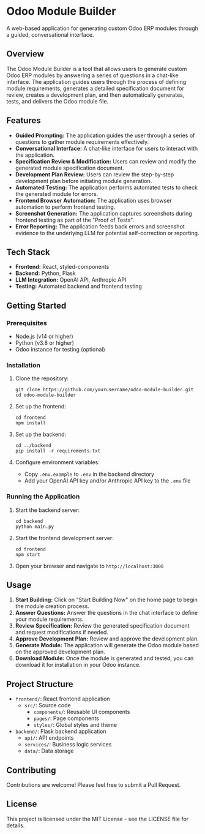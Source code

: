 # Odoo Module Builder

A web-based application for generating custom Odoo ERP modules through a guided, conversational interface.

## Overview

The Odoo Module Builder is a tool that allows users to generate custom Odoo ERP modules by answering a series of questions in a chat-like interface. The application guides users through the process of defining module requirements, generates a detailed specification document for review, creates a development plan, and then automatically generates, tests, and delivers the Odoo module file.

## Features

- **Guided Prompting:** The application guides the user through a series of questions to gather module requirements effectively.
- **Conversational Interface:** A chat-like interface for users to interact with the application.
- **Specification Review & Modification:** Users can review and modify the generated module specification document.
- **Development Plan Review:** Users can review the step-by-step development plan before initiating module generation.
- **Automated Testing:** The application performs automated tests to check the generated module for errors.
- **Frontend Browser Automation:** The application uses browser automation to perform frontend testing.
- **Screenshot Generation:** The application captures screenshots during frontend testing as part of the "Proof of Tests".
- **Error Reporting:** The application feeds back errors and screenshot evidence to the underlying LLM for potential self-correction or reporting.

## Tech Stack

- **Frontend:** React, styled-components
- **Backend:** Python, Flask
- **LLM Integration:** OpenAI API, Anthropic API
- **Testing:** Automated backend and frontend testing

## Getting Started

### Prerequisites

- Node.js (v14 or higher)
- Python (v3.8 or higher)
- Odoo instance for testing (optional)

### Installation

1. Clone the repository:
   ```
   git clone https://github.com/yourusername/odoo-module-builder.git
   cd odoo-module-builder
   ```

2. Set up the frontend:
   ```
   cd frontend
   npm install
   ```

3. Set up the backend:
   ```
   cd ../backend
   pip install -r requirements.txt
   ```

4. Configure environment variables:
   - Copy `.env.example` to `.env` in the backend directory
   - Add your OpenAI API key and/or Anthropic API key to the `.env` file

### Running the Application

1. Start the backend server:
   ```
   cd backend
   python main.py
   ```

2. Start the frontend development server:
   ```
   cd frontend
   npm start
   ```

3. Open your browser and navigate to `http://localhost:3000`

## Usage

1. **Start Building:** Click on "Start Building Now" on the home page to begin the module creation process.
2. **Answer Questions:** Answer the questions in the chat interface to define your module requirements.
3. **Review Specification:** Review the generated specification document and request modifications if needed.
4. **Approve Development Plan:** Review and approve the development plan.
5. **Generate Module:** The application will generate the Odoo module based on the approved development plan.
6. **Download Module:** Once the module is generated and tested, you can download it for installation in your Odoo instance.

## Project Structure

- `frontend/`: React frontend application
  - `src/`: Source code
    - `components/`: Reusable UI components
    - `pages/`: Page components
    - `styles/`: Global styles and theme
- `backend/`: Flask backend application
  - `api/`: API endpoints
  - `services/`: Business logic services
  - `data/`: Data storage

## Contributing

Contributions are welcome! Please feel free to submit a Pull Request.

## License

This project is licensed under the MIT License - see the LICENSE file for details.